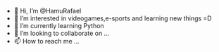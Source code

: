 - 👋 Hi, I’m @HamuRafael
- 👀 I’m interested in videogames,e-sports and learning new things =D
- 🌱 I’m currently learning Python
- 💞️ I’m looking to collaborate on ...
- 📫 How to reach me ...

<!---
HamuRafael/HamuRafael is a ✨ special ✨ repository because its `README.md` (this file) appears on your GitHub profile.
You can click the Preview link to take a look at your changes.
--->
